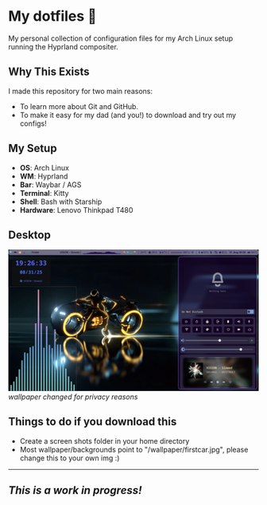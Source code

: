 #  My dotfiles 🐧

My personal collection of configuration files for my Arch Linux setup running the Hyprland compositer.

## Why This Exists

I made this repository for two main reasons:
* To learn more about Git and GitHub.
* To make it easy for my dad (and you!) to download and try out my configs!

## My Setup
* **OS**: Arch Linux
* **WM**: Hyprland
* **Bar**: Waybar / AGS
* **Terminal**: Kitty
* **Shell**: Bash with Starship
* **Hardware**: Lenovo Thinkpad T480

## Desktop
![My Desktop](images/2025-08-31-192630_hyprshot.png)
*wallpaper changed for privacy reasons*


## Things to do if you download this
* Create a screen shots folder in your home directory
* Most wallpaper/backgrounds point to "/wallpaper/firstcar.jpg", please change this to your own img :)

---
*This is a work in progress!*
---
